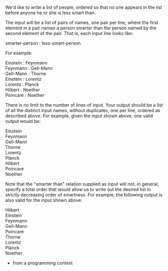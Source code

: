 

We'd like to write a list of people, ordered so that no one appears in the list before anyone he or she is less smart than.

The input will be a list of pairs of names, one pair per line, where the first element in a pair names a person smarter than the person named by the second element of the pair. That is, each input line looks like:

smarter-person : less-smart-person

For example:

Einstein : Feynmann  
Feynmann : Gell-Mann  
Gell-Mann : Thorne  
Einstein : Lorentz  
Lorentz : Planck  
Hilbert : Noether  
Poincare : Noether

There is no limit to the number of lines of input. Your output should be a list of all the distinct input names, without duplicates, one per line, ordered as described above. For example, given the input shown above, one valid output would be:

Einstein  
Feynmann  
Gell-Mann  
Thorne  
Lorentz  
Planck  
Hilbert  
Poincare  
Noether

Note that the "smarter than" relation supplied as input will not, in general, specify a total order that would allow us to write out the desired list in strictly decreasing order of smartness. For example, the following output is also valid for the input shown above:

Hilbert  
Einstein  
Feynmann  
Gell-Mann  
Poincare  
Thorne  
Lorentz  
Planck  
Noether

- from a programming contest

